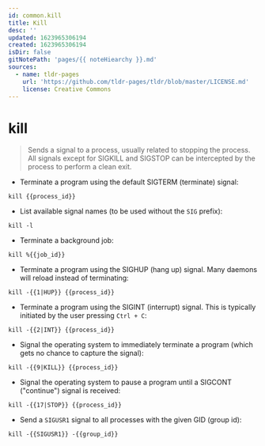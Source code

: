 ```yaml
---
id: common.kill
title: Kill
desc: ''
updated: 1623965306194
created: 1623965306194
isDir: false
gitNotePath: 'pages/{{ noteHiearchy }}.md'
sources:
  - name: tldr-pages
    url: 'https://github.com/tldr-pages/tldr/blob/master/LICENSE.md'
    license: Creative Commons
---
```

# kill

> Sends a signal to a process, usually related to stopping the process.
> All signals except for SIGKILL and SIGSTOP can be intercepted by the process to perform a clean exit.

- Terminate a program using the default SIGTERM (terminate) signal:

`kill {{process_id}}`

- List available signal names (to be used without the `SIG` prefix):

`kill -l`

- Terminate a background job:

`kill %{{job_id}}`

- Terminate a program using the SIGHUP (hang up) signal. Many daemons will reload instead of terminating:

`kill -{{1|HUP}} {{process_id}}`

- Terminate a program using the SIGINT (interrupt) signal. This is typically initiated by the user pressing `Ctrl + C`:

`kill -{{2|INT}} {{process_id}}`

- Signal the operating system to immediately terminate a program (which gets no chance to capture the signal):

`kill -{{9|KILL}} {{process_id}}`

- Signal the operating system to pause a program until a SIGCONT ("continue") signal is received:

`kill -{{17|STOP}} {{process_id}}`

- Send a `SIGUSR1` signal to all processes with the given GID (group id):

`kill -{{SIGUSR1}} -{{group_id}}`


